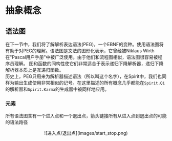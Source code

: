 # 抽象概念
## 语法图
在下一节中，我们将了解解析表达语法(PEG)，一个EBNF的变种。使用语法图将有助于对PEG的理解。语法图是文法的图形化表示，它曾经被Niklaus Wirth在"Pascal用户手册"中被广泛使用。由于他们和流程图相似，语法图很容易被程序员理解。
图和函数的同构性使它们非常适合于表示递归下降解析器，递归下降解析器本质上是互递归函数。  
历史上，PEG只用来为解析器描述语法（所以叫这个名字），在Spirit中，我们也同样为输出生成使用非常相似的记号。在这里描述的所有概念几乎都能在`Spirit.Qi`的解析器和`Spirit.Karma`的生成器中被同样地应用。  
### 元素
所有语法图含有一个进入点和一个退出点，箭头链接所有从进入点到退出点的可能的语法路径  
<div align=center>![进入点/退出点](images/start_stop.png)  
